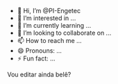 - 👋 Hi, I’m @PI-Engetec
- 👀 I’m interested in ...
- 🌱 I’m currently learning ...
- 💞️ I’m looking to collaborate on ...
- 📫 How to reach me ...
- 😄 Pronouns: ...
- ⚡ Fun fact: ...

<!---
PI-Engetec/PI-Engetec is a ✨ special ✨ repository because its `README.md` (this file) appears on your GitHub profile.
You can click the Preview link to take a look at your changes.
--->
Vou editar ainda belê?

